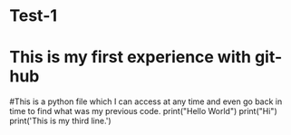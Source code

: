 # Test-1
# This is my first experience with git-hub
#This is a python file which I can access at any time and even go back in time to find what was my previous code.
print("Hello World")
print("Hi")
print('This is my third line.')

